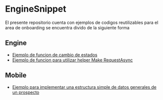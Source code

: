 # EngineSnippet

El presente repositorio cuenta con ejemplos de codigos reutilizables para el area de onboarding se encuentra divido de la siguiente forma

## Engine

* [Ejemplo de funcion de cambio de estados](code/Engine/EjemploCambioEstado/)
* [Ejemplo de funcion para utilizar helper Make RequestAsync](code/Engine/EjemploHelperServicio/)

## Mobile

* [Ejemplo para implementar una estructura simple de datos generales de un prospecto](code/Mobile/EjemploProspecto/)